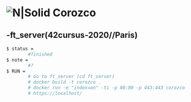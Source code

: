 # ![N|Solid](https://i.ibb.co/vsr6w99/original.png) Corozco
## -ft_server(42cursus-2020//Paris)

```sh
$ status =
    	#finished
$ note =
		#?
$ RUN =
		# Go to ft_server (cd ft_server)
		# docker build -t corozco .
		# docker run -e "index=on" -ti -p 80:80 -p 443:443 corozco
		# https://localhost/
```

